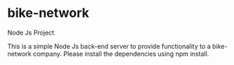 # bike-network
Node Js Project

This is a simple Node Js back-end server to provide functionality to a bike-network company. Please install the dependencies using npm install. 
